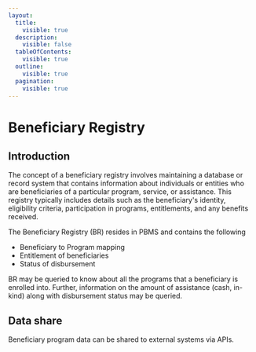 ```yaml
---
layout:
  title:
    visible: true
  description:
    visible: false
  tableOfContents:
    visible: true
  outline:
    visible: true
  pagination:
    visible: true
---
```


# Beneficiary Registry

## Introduction

The concept of a beneficiary registry involves maintaining a database or record system that contains information about individuals or entities who are beneficiaries of a particular program, service, or assistance. This registry typically includes details such as the beneficiary's identity, eligibility criteria, participation in programs, entitlements, and any benefits received.

The Beneficiary Registry (BR) resides in PBMS and contains the following&#x20;

* Beneficiary to Program mapping
* Entitlement of beneficiaries
* Status of disbursement

BR may be queried to know about all the programs that a beneficiary is enrolled into.  Further, information on the amount of assistance (cash, in-kind) along with disbursement status may be queried.

## Data share

Beneficiary program data can be shared to external systems via APIs.

